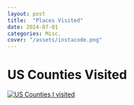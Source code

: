 ```yaml
---
layout: post
title:  "Places Visited"
date: 2024-07-01
categories: Misc.
cover: "/assets/instacode.png"
---
```


<h1>US Counties Visited</h1>
<a href="{{ site.baseurl }}/maps/fun/Counties_Map.png" data-lightbox="counties-map" data-title="Counties that I have Visited">
  <img 
    src="{{ site.baseurl }}/maps/fun/Counties_Map.png" 
    alt="US Counties I visited" 
    title="US Counties that I have visited">
</a>
